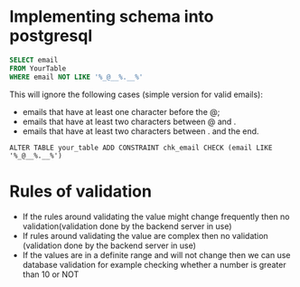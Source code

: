 # Implementing schema into postgresql 

```sql
SELECT email 
FROM YourTable 
WHERE email NOT LIKE '%_@__%.__%'
```

This will ignore the following cases (simple version for valid emails):

- emails that have at least one character before the @;
- emails that have at least two characters between @ and .
- emails that have at least two characters between . and the end.

`ALTER TABLE your_table ADD CONSTRAINT chk_email CHECK (email LIKE '%_@__%.__%')`

# Rules of validation 
- If the rules around validating the value might change frequently then no validation(validation done by the backend server in use)
- If rules around validating the value are complex then no validation (validation done by the backend server in use)
- If the values are in a definite range and will not change then we can use database validation for example checking whether a number is greater than 10 or NOT


